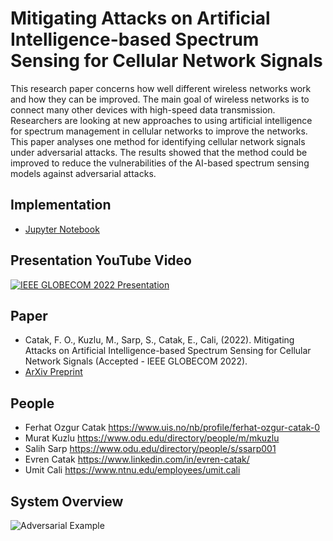 # Mitigating Attacks on Artificial Intelligence-based Spectrum Sensing for Cellular Network Signals

This research paper concerns how well different wireless networks work and how they can be improved. The main goal of wireless networks is to connect many other devices with high-speed data transmission. Researchers are looking at new approaches to using artificial intelligence for spectrum management in cellular networks to improve the networks. This paper analyses one method for identifying cellular network signals under adversarial attacks. The results showed that the method could be improved to reduce the vulnerabilities of the AI-based spectrum sensing models against adversarial attacks.


## Implementation
- [Jupyter Notebook](https://github.com/ocatak/spectrum_sensing/blob/main/2022_6G_Spectrum_Sensing.ipynb)

## Presentation YouTube Video
[![IEEE GLOBECOM 2022 Presentation](https://img.youtube.com/vi/9YL7Da1VNcw/0.jpg)](https://www.youtube.com/watch?v=9YL7Da1VNcw)

## Paper
* Catak, F. O., Kuzlu, M., Sarp, S., Catak, E., Cali, (2022). Mitigating Attacks on Artificial Intelligence-based Spectrum Sensing for Cellular Network Signals (Accepted - IEEE GLOBECOM 2022).
* [ArXiv Preprint](https://arxiv.org/abs/2209.13007)


## People
- Ferhat Ozgur Catak https://www.uis.no/nb/profile/ferhat-ozgur-catak-0
- Murat Kuzlu https://www.odu.edu/directory/people/m/mkuzlu
- Salih Sarp https://www.odu.edu/directory/people/s/ssarp001
- Evren Catak https://www.linkedin.com/in/evren-catak/
- Umit Cali https://www.ntnu.edu/employees/umit.cali


## System Overview
![Adversarial Example](https://github.com/ocatak/spectrum_sensing/raw/main/overview.png)
